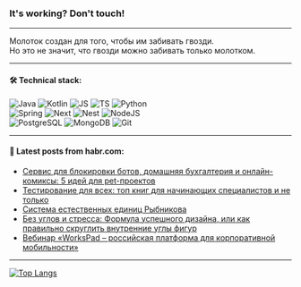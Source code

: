 ### It's working? Don't touch!

---
Молоток создан для того, чтобы им забивать гвозди. <br>
Но это не значит, что гвозди можно забивать только молотком.

---

#### 🛠️ Technical stack:

![Java](https://img.shields.io/badge/Java-informational?logo=Oracle&style=flat&logoColor=white&color=FF4500)
![Kotlin](https://img.shields.io/badge/Kotlin-informational?logo=Kotlin&style=flat&logoColor=white&color=774D97)
![JS](https://img.shields.io/badge/JS-informational?logo=javaScript&style=flat&logoColor=black&color=F7Df1E)
![TS](https://img.shields.io/badge/TypeScript-informational?logo=typeScript&style=flat&logoColor=black&color=017acc)
![Python](https://img.shields.io/badge/Python-informational?logo=Python&style=flat&logoColor=black&color=ffdd54) <br>
![Spring](https://img.shields.io/badge/SpringBoot-informational?logo=SpringBoot&style=flat&logoColor=white&color=6DB33F) 
![Next](https://img.shields.io/badge/Next.js-informational?logo=Next.js&style=flat&logoColor=white&color=3671a1)
![Nest](https://img.shields.io/badge/NestJS-informational?logo=NestJS&style=flat&logoColor=white&color=E0234E)
![NodeJS](https://img.shields.io/badge/NodeJS-informational?logo=node.js&style=flat&logoColor=white&color=70A760) <br>
![PostgreSQL](https://img.shields.io/badge/PostgreSQL-informational?logo=PostgreSQL&style=flat&logoColor=white&color=DAA520)
![MongoDB](https://img.shields.io/badge/MongoDB-informational?logo=MongoDB&style=flat&logoColor=white&color=870000)
![Git](https://img.shields.io/badge/Git-informational?logo=git&style=flat&logoColor=white&color=f74e28)

___

#### 💬 Latest posts from habr.com:

<!-- BLOG-POST-LIST:START -->
- [Сервис для блокировки ботов, домашняя бухгалтерия и онлайн-комиксы: 5 идей для pet-проектов](https://habr.com/ru/companies/selectel/articles/789232/?utm_source=habrahabr&utm_medium=rss&utm_campaign=789232)
- [Тестирование для всех: топ книг для начинающих специалистов и не только](https://habr.com/ru/companies/ru_mts/articles/789300/?utm_source=habrahabr&utm_medium=rss&utm_campaign=789300)
- [Система естественных единиц Рыбникова](https://habr.com/ru/articles/789318/?utm_source=habrahabr&utm_medium=rss&utm_campaign=789318)
- [Без углов и стресса: Формула успешного дизайна, или как правильно скруглить внутренние углы фигур](https://habr.com/ru/articles/789314/?utm_source=habrahabr&utm_medium=rss&utm_campaign=789314)
- [Вебинар «WorksPad – российская платформа для корпоративной мобильности»](https://habr.com/ru/companies/astralinux/articles/789304/?utm_source=habrahabr&utm_medium=rss&utm_campaign=789304)
<!-- BLOG-POST-LIST:END -->

---
[![Top Langs](https://github-readme-stats-git-master-advtsetting-gmailcom.vercel.app/api/top-langs/?username=zloylis&langs_count=10&hide_title=false&title_color=e6edf3&size_weight=0.5&count_weight=0.5&layout=compact&hide_border=true&theme=dracula)](https://github.com/zloylis)

<!-- ![GitHub stats](https://github-readme-stats-git-master-advtsetting-gmailcom.vercel.app/api?username=zloylis&show_icons=true&hide_border=true&theme=dracula&hide_title=true&include_all_commits=true&count_private=true&hide=contribs&hide_rank=true) -->
